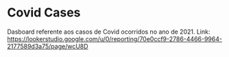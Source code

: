 # Covid Cases

Dasboard referente aos casos de Covid ocorridos no ano de 2021.
Link: https://lookerstudio.google.com/u/0/reporting/70e0ccf9-2786-4466-9964-2177589d3a75/page/wcU8D
